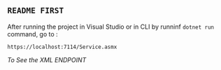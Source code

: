 ## `README FIRST`

After running the project in Visual Studio or in CLI by runninf `dotnet run` command, go to : 

```https://localhost:7114/Service.asmx```


*To See the XML ENDPOINT*